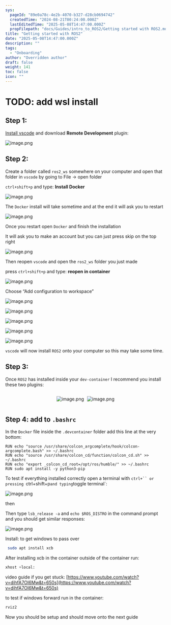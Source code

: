 ```yaml
---
sys:
  pageId: "89e0a78c-4e2b-4070-b327-d28cb0694742"
  createdTime: "2024-08-21T00:24:00.000Z"
  lastEditedTime: "2025-05-08T14:47:00.000Z"
  propFilepath: "docs/Guides/intro_to_ROS2/Getting started with ROS2.md"
title: "Getting started with ROS2"
date: "2025-05-08T14:47:00.000Z"
description: ""
tags:
  - "Onboarding"
author: "Overridden author"
draft: false
weight: 141
toc: false
icon: ""
---
```


# TODO: add wsl install

## Step 1:

[Install vscode](https://code.visualstudio.com/download) and download **Remote Development** plugin:

![image.png](https://prod-files-secure.s3.us-west-2.amazonaws.com/d518164a-d88e-44d1-a4ee-3adb3bd8bce0/efb52993-1881-4a40-b95e-6f020334f022/image.png?X-Amz-Algorithm=AWS4-HMAC-SHA256&X-Amz-Content-Sha256=UNSIGNED-PAYLOAD&X-Amz-Credential=ASIAZI2LB466W3J3KKAI%2F20250509%2Fus-west-2%2Fs3%2Faws4_request&X-Amz-Date=20250509T220805Z&X-Amz-Expires=3600&X-Amz-Security-Token=IQoJb3JpZ2luX2VjEOz%2F%2F%2F%2F%2F%2F%2F%2F%2F%2FwEaCXVzLXdlc3QtMiJHMEUCIQDr9cJbeL7odnYqzDIlWD56v6cpYzItj46%2Fmc0SPo9EmgIgborNZcS%2FH0dPbSKz15DmD8j7dlyT13ovyWIcvT9f%2FYwqiAQIlf%2F%2F%2F%2F%2F%2F%2F%2F%2F%2FARAAGgw2Mzc0MjMxODM4MDUiDBC4zQ0TdxSyeRef9SrcA%2FqdqWWHpXgdvdkUJ0yh5jZMYeu%2FSF175qqydCmtrXu0UAUdWbaeF2e1QEY%2Bc8rcsTTKWRobZ%2FaDU5SS%2Fmcg1WDnAXGU6G3PaPzg0IT%2F8x1bds8Otup0Iy3vwhUQn4ViLGAxVgU7MMkv87GRKyT117kf%2BDjUOTq%2Bvjd6DjvramrW%2BcRjWBqkpcQTMYYWHYxydspRWktuYRA4qTRlyKjQY8BKpclSffFP%2BWEFfV4i6zlo5Oo76BdKxUJrdeWwu62dahK%2BWPi74CQbKytk6qtxZBT83vssjb5V2mIMPW6FFCGi6BQNQ5blQB3tok4caYldu680Bl0%2Ftrmku856kvhePTEJV8Fu5SUuMl3E6NjNQXpm19RRO6beDINyQrAwlViawVXppiaFxwblK8Qh7w2hYee6o3A4XjcehGJuTqHOqgvqaFm7Rq5UlHvqRmcg%2F4P6rgOuYKhwNZ1I6r52rLbtsNTuJZGO7BRDse6HN4Tgmu%2BW7mxg9vW%2BjFuqLjKvGZJht%2Fc7NbzEBI6IjQAvklYH%2FFKo7aD%2FxYpVHt%2FC0tAC30Kv4xe5%2BvRbJBqUluoqbl3SrtBSX9itbPxxrtjIrgGHP%2BM%2FDuFNVQDGg7%2Fu73ezaUcoBjQ%2BTb40ngp9JH9nMPvE%2BcAGOqUBwGY2toXHdDZmJp8MrXpHoIw1oh7XQmKr4Gu9yiLa8oKXBHHVpVl%2BJH0lPqehOXUR1Um0O%2BjPWd3ACuWcXNZuVOjlzff%2B%2BSvj1S2lV%2FsVBn1%2BlM7TjjuYg8GWINFEsuJST33boPnjc404k49s3SIQM1HPW%2FAzrqjgt7FuR%2BJoDMLV4BxugufnD4WjpXmDjcZJDvNlALX1PL5%2Bk2Nw%2FPG6KcPH9KVG&X-Amz-Signature=893187d777fb5f77a226d2019f0b83165f22ada5f4d7ae7a6e44ba08ab6db572&X-Amz-SignedHeaders=host&x-id=GetObject)

## Step 2:

Create a folder called `ros2_ws` somewhere on your computer and open that folder in `vscode` by going to File → open folder 

`ctrl+shift+p` and type: **Install Docker**

![image.png](https://prod-files-secure.s3.us-west-2.amazonaws.com/d518164a-d88e-44d1-a4ee-3adb3bd8bce0/2269dc0e-1cd5-47ff-bceb-c04ad9b2eab0/image.png?X-Amz-Algorithm=AWS4-HMAC-SHA256&X-Amz-Content-Sha256=UNSIGNED-PAYLOAD&X-Amz-Credential=ASIAZI2LB466W3J3KKAI%2F20250509%2Fus-west-2%2Fs3%2Faws4_request&X-Amz-Date=20250509T220805Z&X-Amz-Expires=3600&X-Amz-Security-Token=IQoJb3JpZ2luX2VjEOz%2F%2F%2F%2F%2F%2F%2F%2F%2F%2FwEaCXVzLXdlc3QtMiJHMEUCIQDr9cJbeL7odnYqzDIlWD56v6cpYzItj46%2Fmc0SPo9EmgIgborNZcS%2FH0dPbSKz15DmD8j7dlyT13ovyWIcvT9f%2FYwqiAQIlf%2F%2F%2F%2F%2F%2F%2F%2F%2F%2FARAAGgw2Mzc0MjMxODM4MDUiDBC4zQ0TdxSyeRef9SrcA%2FqdqWWHpXgdvdkUJ0yh5jZMYeu%2FSF175qqydCmtrXu0UAUdWbaeF2e1QEY%2Bc8rcsTTKWRobZ%2FaDU5SS%2Fmcg1WDnAXGU6G3PaPzg0IT%2F8x1bds8Otup0Iy3vwhUQn4ViLGAxVgU7MMkv87GRKyT117kf%2BDjUOTq%2Bvjd6DjvramrW%2BcRjWBqkpcQTMYYWHYxydspRWktuYRA4qTRlyKjQY8BKpclSffFP%2BWEFfV4i6zlo5Oo76BdKxUJrdeWwu62dahK%2BWPi74CQbKytk6qtxZBT83vssjb5V2mIMPW6FFCGi6BQNQ5blQB3tok4caYldu680Bl0%2Ftrmku856kvhePTEJV8Fu5SUuMl3E6NjNQXpm19RRO6beDINyQrAwlViawVXppiaFxwblK8Qh7w2hYee6o3A4XjcehGJuTqHOqgvqaFm7Rq5UlHvqRmcg%2F4P6rgOuYKhwNZ1I6r52rLbtsNTuJZGO7BRDse6HN4Tgmu%2BW7mxg9vW%2BjFuqLjKvGZJht%2Fc7NbzEBI6IjQAvklYH%2FFKo7aD%2FxYpVHt%2FC0tAC30Kv4xe5%2BvRbJBqUluoqbl3SrtBSX9itbPxxrtjIrgGHP%2BM%2FDuFNVQDGg7%2Fu73ezaUcoBjQ%2BTb40ngp9JH9nMPvE%2BcAGOqUBwGY2toXHdDZmJp8MrXpHoIw1oh7XQmKr4Gu9yiLa8oKXBHHVpVl%2BJH0lPqehOXUR1Um0O%2BjPWd3ACuWcXNZuVOjlzff%2B%2BSvj1S2lV%2FsVBn1%2BlM7TjjuYg8GWINFEsuJST33boPnjc404k49s3SIQM1HPW%2FAzrqjgt7FuR%2BJoDMLV4BxugufnD4WjpXmDjcZJDvNlALX1PL5%2Bk2Nw%2FPG6KcPH9KVG&X-Amz-Signature=2d4741e90047c1169fceef1656dcbd79d001b4eb4728e42f599c8e4fff37619a&X-Amz-SignedHeaders=host&x-id=GetObject)

The `Docker` install will take sometime and at the end it will ask you to restart

![image.png](https://prod-files-secure.s3.us-west-2.amazonaws.com/d518164a-d88e-44d1-a4ee-3adb3bd8bce0/ed233f78-be33-4b1f-b89c-9c346c0e961e/image.png?X-Amz-Algorithm=AWS4-HMAC-SHA256&X-Amz-Content-Sha256=UNSIGNED-PAYLOAD&X-Amz-Credential=ASIAZI2LB466W3J3KKAI%2F20250509%2Fus-west-2%2Fs3%2Faws4_request&X-Amz-Date=20250509T220805Z&X-Amz-Expires=3600&X-Amz-Security-Token=IQoJb3JpZ2luX2VjEOz%2F%2F%2F%2F%2F%2F%2F%2F%2F%2FwEaCXVzLXdlc3QtMiJHMEUCIQDr9cJbeL7odnYqzDIlWD56v6cpYzItj46%2Fmc0SPo9EmgIgborNZcS%2FH0dPbSKz15DmD8j7dlyT13ovyWIcvT9f%2FYwqiAQIlf%2F%2F%2F%2F%2F%2F%2F%2F%2F%2FARAAGgw2Mzc0MjMxODM4MDUiDBC4zQ0TdxSyeRef9SrcA%2FqdqWWHpXgdvdkUJ0yh5jZMYeu%2FSF175qqydCmtrXu0UAUdWbaeF2e1QEY%2Bc8rcsTTKWRobZ%2FaDU5SS%2Fmcg1WDnAXGU6G3PaPzg0IT%2F8x1bds8Otup0Iy3vwhUQn4ViLGAxVgU7MMkv87GRKyT117kf%2BDjUOTq%2Bvjd6DjvramrW%2BcRjWBqkpcQTMYYWHYxydspRWktuYRA4qTRlyKjQY8BKpclSffFP%2BWEFfV4i6zlo5Oo76BdKxUJrdeWwu62dahK%2BWPi74CQbKytk6qtxZBT83vssjb5V2mIMPW6FFCGi6BQNQ5blQB3tok4caYldu680Bl0%2Ftrmku856kvhePTEJV8Fu5SUuMl3E6NjNQXpm19RRO6beDINyQrAwlViawVXppiaFxwblK8Qh7w2hYee6o3A4XjcehGJuTqHOqgvqaFm7Rq5UlHvqRmcg%2F4P6rgOuYKhwNZ1I6r52rLbtsNTuJZGO7BRDse6HN4Tgmu%2BW7mxg9vW%2BjFuqLjKvGZJht%2Fc7NbzEBI6IjQAvklYH%2FFKo7aD%2FxYpVHt%2FC0tAC30Kv4xe5%2BvRbJBqUluoqbl3SrtBSX9itbPxxrtjIrgGHP%2BM%2FDuFNVQDGg7%2Fu73ezaUcoBjQ%2BTb40ngp9JH9nMPvE%2BcAGOqUBwGY2toXHdDZmJp8MrXpHoIw1oh7XQmKr4Gu9yiLa8oKXBHHVpVl%2BJH0lPqehOXUR1Um0O%2BjPWd3ACuWcXNZuVOjlzff%2B%2BSvj1S2lV%2FsVBn1%2BlM7TjjuYg8GWINFEsuJST33boPnjc404k49s3SIQM1HPW%2FAzrqjgt7FuR%2BJoDMLV4BxugufnD4WjpXmDjcZJDvNlALX1PL5%2Bk2Nw%2FPG6KcPH9KVG&X-Amz-Signature=aaa78de1a353746502253e6a07cd8137cb7588ff41c01eec3373ece97db35ba9&X-Amz-SignedHeaders=host&x-id=GetObject)

Once you restart open `Docker` and finish the installation

It will ask you to make an account but you can just press skip on the top right

![image.png](https://prod-files-secure.s3.us-west-2.amazonaws.com/d518164a-d88e-44d1-a4ee-3adb3bd8bce0/21010ad9-1659-4fd9-9f59-9932a09b2a3d/image.png?X-Amz-Algorithm=AWS4-HMAC-SHA256&X-Amz-Content-Sha256=UNSIGNED-PAYLOAD&X-Amz-Credential=ASIAZI2LB466W3J3KKAI%2F20250509%2Fus-west-2%2Fs3%2Faws4_request&X-Amz-Date=20250509T220805Z&X-Amz-Expires=3600&X-Amz-Security-Token=IQoJb3JpZ2luX2VjEOz%2F%2F%2F%2F%2F%2F%2F%2F%2F%2FwEaCXVzLXdlc3QtMiJHMEUCIQDr9cJbeL7odnYqzDIlWD56v6cpYzItj46%2Fmc0SPo9EmgIgborNZcS%2FH0dPbSKz15DmD8j7dlyT13ovyWIcvT9f%2FYwqiAQIlf%2F%2F%2F%2F%2F%2F%2F%2F%2F%2FARAAGgw2Mzc0MjMxODM4MDUiDBC4zQ0TdxSyeRef9SrcA%2FqdqWWHpXgdvdkUJ0yh5jZMYeu%2FSF175qqydCmtrXu0UAUdWbaeF2e1QEY%2Bc8rcsTTKWRobZ%2FaDU5SS%2Fmcg1WDnAXGU6G3PaPzg0IT%2F8x1bds8Otup0Iy3vwhUQn4ViLGAxVgU7MMkv87GRKyT117kf%2BDjUOTq%2Bvjd6DjvramrW%2BcRjWBqkpcQTMYYWHYxydspRWktuYRA4qTRlyKjQY8BKpclSffFP%2BWEFfV4i6zlo5Oo76BdKxUJrdeWwu62dahK%2BWPi74CQbKytk6qtxZBT83vssjb5V2mIMPW6FFCGi6BQNQ5blQB3tok4caYldu680Bl0%2Ftrmku856kvhePTEJV8Fu5SUuMl3E6NjNQXpm19RRO6beDINyQrAwlViawVXppiaFxwblK8Qh7w2hYee6o3A4XjcehGJuTqHOqgvqaFm7Rq5UlHvqRmcg%2F4P6rgOuYKhwNZ1I6r52rLbtsNTuJZGO7BRDse6HN4Tgmu%2BW7mxg9vW%2BjFuqLjKvGZJht%2Fc7NbzEBI6IjQAvklYH%2FFKo7aD%2FxYpVHt%2FC0tAC30Kv4xe5%2BvRbJBqUluoqbl3SrtBSX9itbPxxrtjIrgGHP%2BM%2FDuFNVQDGg7%2Fu73ezaUcoBjQ%2BTb40ngp9JH9nMPvE%2BcAGOqUBwGY2toXHdDZmJp8MrXpHoIw1oh7XQmKr4Gu9yiLa8oKXBHHVpVl%2BJH0lPqehOXUR1Um0O%2BjPWd3ACuWcXNZuVOjlzff%2B%2BSvj1S2lV%2FsVBn1%2BlM7TjjuYg8GWINFEsuJST33boPnjc404k49s3SIQM1HPW%2FAzrqjgt7FuR%2BJoDMLV4BxugufnD4WjpXmDjcZJDvNlALX1PL5%2Bk2Nw%2FPG6KcPH9KVG&X-Amz-Signature=cc95f407aefca3e68fc5b7fcb4f645d02a2e567efde9c98a001dbeae42d0533a&X-Amz-SignedHeaders=host&x-id=GetObject)

Then reopen `vscode` and open the `ros2_ws` folder you just made

press `ctrl+shift+p` and type: **reopen in container**

![image.png](https://prod-files-secure.s3.us-west-2.amazonaws.com/d518164a-d88e-44d1-a4ee-3adb3bd8bce0/4e93b8c2-41ad-488c-8095-c74205196118/image.png?X-Amz-Algorithm=AWS4-HMAC-SHA256&X-Amz-Content-Sha256=UNSIGNED-PAYLOAD&X-Amz-Credential=ASIAZI2LB466W3J3KKAI%2F20250509%2Fus-west-2%2Fs3%2Faws4_request&X-Amz-Date=20250509T220805Z&X-Amz-Expires=3600&X-Amz-Security-Token=IQoJb3JpZ2luX2VjEOz%2F%2F%2F%2F%2F%2F%2F%2F%2F%2FwEaCXVzLXdlc3QtMiJHMEUCIQDr9cJbeL7odnYqzDIlWD56v6cpYzItj46%2Fmc0SPo9EmgIgborNZcS%2FH0dPbSKz15DmD8j7dlyT13ovyWIcvT9f%2FYwqiAQIlf%2F%2F%2F%2F%2F%2F%2F%2F%2F%2FARAAGgw2Mzc0MjMxODM4MDUiDBC4zQ0TdxSyeRef9SrcA%2FqdqWWHpXgdvdkUJ0yh5jZMYeu%2FSF175qqydCmtrXu0UAUdWbaeF2e1QEY%2Bc8rcsTTKWRobZ%2FaDU5SS%2Fmcg1WDnAXGU6G3PaPzg0IT%2F8x1bds8Otup0Iy3vwhUQn4ViLGAxVgU7MMkv87GRKyT117kf%2BDjUOTq%2Bvjd6DjvramrW%2BcRjWBqkpcQTMYYWHYxydspRWktuYRA4qTRlyKjQY8BKpclSffFP%2BWEFfV4i6zlo5Oo76BdKxUJrdeWwu62dahK%2BWPi74CQbKytk6qtxZBT83vssjb5V2mIMPW6FFCGi6BQNQ5blQB3tok4caYldu680Bl0%2Ftrmku856kvhePTEJV8Fu5SUuMl3E6NjNQXpm19RRO6beDINyQrAwlViawVXppiaFxwblK8Qh7w2hYee6o3A4XjcehGJuTqHOqgvqaFm7Rq5UlHvqRmcg%2F4P6rgOuYKhwNZ1I6r52rLbtsNTuJZGO7BRDse6HN4Tgmu%2BW7mxg9vW%2BjFuqLjKvGZJht%2Fc7NbzEBI6IjQAvklYH%2FFKo7aD%2FxYpVHt%2FC0tAC30Kv4xe5%2BvRbJBqUluoqbl3SrtBSX9itbPxxrtjIrgGHP%2BM%2FDuFNVQDGg7%2Fu73ezaUcoBjQ%2BTb40ngp9JH9nMPvE%2BcAGOqUBwGY2toXHdDZmJp8MrXpHoIw1oh7XQmKr4Gu9yiLa8oKXBHHVpVl%2BJH0lPqehOXUR1Um0O%2BjPWd3ACuWcXNZuVOjlzff%2B%2BSvj1S2lV%2FsVBn1%2BlM7TjjuYg8GWINFEsuJST33boPnjc404k49s3SIQM1HPW%2FAzrqjgt7FuR%2BJoDMLV4BxugufnD4WjpXmDjcZJDvNlALX1PL5%2Bk2Nw%2FPG6KcPH9KVG&X-Amz-Signature=9a0f67322a95c38aa218742321cff9c3e06dd0730e93b7810c1132f87dead61d&X-Amz-SignedHeaders=host&x-id=GetObject)

Choose “Add configuration to workspace”

![image.png](https://prod-files-secure.s3.us-west-2.amazonaws.com/d518164a-d88e-44d1-a4ee-3adb3bd8bce0/9560b282-5060-4989-ba37-97e7b2c22476/image.png?X-Amz-Algorithm=AWS4-HMAC-SHA256&X-Amz-Content-Sha256=UNSIGNED-PAYLOAD&X-Amz-Credential=ASIAZI2LB466W3J3KKAI%2F20250509%2Fus-west-2%2Fs3%2Faws4_request&X-Amz-Date=20250509T220805Z&X-Amz-Expires=3600&X-Amz-Security-Token=IQoJb3JpZ2luX2VjEOz%2F%2F%2F%2F%2F%2F%2F%2F%2F%2FwEaCXVzLXdlc3QtMiJHMEUCIQDr9cJbeL7odnYqzDIlWD56v6cpYzItj46%2Fmc0SPo9EmgIgborNZcS%2FH0dPbSKz15DmD8j7dlyT13ovyWIcvT9f%2FYwqiAQIlf%2F%2F%2F%2F%2F%2F%2F%2F%2F%2FARAAGgw2Mzc0MjMxODM4MDUiDBC4zQ0TdxSyeRef9SrcA%2FqdqWWHpXgdvdkUJ0yh5jZMYeu%2FSF175qqydCmtrXu0UAUdWbaeF2e1QEY%2Bc8rcsTTKWRobZ%2FaDU5SS%2Fmcg1WDnAXGU6G3PaPzg0IT%2F8x1bds8Otup0Iy3vwhUQn4ViLGAxVgU7MMkv87GRKyT117kf%2BDjUOTq%2Bvjd6DjvramrW%2BcRjWBqkpcQTMYYWHYxydspRWktuYRA4qTRlyKjQY8BKpclSffFP%2BWEFfV4i6zlo5Oo76BdKxUJrdeWwu62dahK%2BWPi74CQbKytk6qtxZBT83vssjb5V2mIMPW6FFCGi6BQNQ5blQB3tok4caYldu680Bl0%2Ftrmku856kvhePTEJV8Fu5SUuMl3E6NjNQXpm19RRO6beDINyQrAwlViawVXppiaFxwblK8Qh7w2hYee6o3A4XjcehGJuTqHOqgvqaFm7Rq5UlHvqRmcg%2F4P6rgOuYKhwNZ1I6r52rLbtsNTuJZGO7BRDse6HN4Tgmu%2BW7mxg9vW%2BjFuqLjKvGZJht%2Fc7NbzEBI6IjQAvklYH%2FFKo7aD%2FxYpVHt%2FC0tAC30Kv4xe5%2BvRbJBqUluoqbl3SrtBSX9itbPxxrtjIrgGHP%2BM%2FDuFNVQDGg7%2Fu73ezaUcoBjQ%2BTb40ngp9JH9nMPvE%2BcAGOqUBwGY2toXHdDZmJp8MrXpHoIw1oh7XQmKr4Gu9yiLa8oKXBHHVpVl%2BJH0lPqehOXUR1Um0O%2BjPWd3ACuWcXNZuVOjlzff%2B%2BSvj1S2lV%2FsVBn1%2BlM7TjjuYg8GWINFEsuJST33boPnjc404k49s3SIQM1HPW%2FAzrqjgt7FuR%2BJoDMLV4BxugufnD4WjpXmDjcZJDvNlALX1PL5%2Bk2Nw%2FPG6KcPH9KVG&X-Amz-Signature=98ebe679ae44c24e4a6d4ca41ae7c65b8bf29ccf2646cec3b0a6bae6f78dc018&X-Amz-SignedHeaders=host&x-id=GetObject)

![image.png](https://prod-files-secure.s3.us-west-2.amazonaws.com/d518164a-d88e-44d1-a4ee-3adb3bd8bce0/2ee63f81-886b-48e8-a553-dc6e5eac99e4/image.png?X-Amz-Algorithm=AWS4-HMAC-SHA256&X-Amz-Content-Sha256=UNSIGNED-PAYLOAD&X-Amz-Credential=ASIAZI2LB466W3J3KKAI%2F20250509%2Fus-west-2%2Fs3%2Faws4_request&X-Amz-Date=20250509T220805Z&X-Amz-Expires=3600&X-Amz-Security-Token=IQoJb3JpZ2luX2VjEOz%2F%2F%2F%2F%2F%2F%2F%2F%2F%2FwEaCXVzLXdlc3QtMiJHMEUCIQDr9cJbeL7odnYqzDIlWD56v6cpYzItj46%2Fmc0SPo9EmgIgborNZcS%2FH0dPbSKz15DmD8j7dlyT13ovyWIcvT9f%2FYwqiAQIlf%2F%2F%2F%2F%2F%2F%2F%2F%2F%2FARAAGgw2Mzc0MjMxODM4MDUiDBC4zQ0TdxSyeRef9SrcA%2FqdqWWHpXgdvdkUJ0yh5jZMYeu%2FSF175qqydCmtrXu0UAUdWbaeF2e1QEY%2Bc8rcsTTKWRobZ%2FaDU5SS%2Fmcg1WDnAXGU6G3PaPzg0IT%2F8x1bds8Otup0Iy3vwhUQn4ViLGAxVgU7MMkv87GRKyT117kf%2BDjUOTq%2Bvjd6DjvramrW%2BcRjWBqkpcQTMYYWHYxydspRWktuYRA4qTRlyKjQY8BKpclSffFP%2BWEFfV4i6zlo5Oo76BdKxUJrdeWwu62dahK%2BWPi74CQbKytk6qtxZBT83vssjb5V2mIMPW6FFCGi6BQNQ5blQB3tok4caYldu680Bl0%2Ftrmku856kvhePTEJV8Fu5SUuMl3E6NjNQXpm19RRO6beDINyQrAwlViawVXppiaFxwblK8Qh7w2hYee6o3A4XjcehGJuTqHOqgvqaFm7Rq5UlHvqRmcg%2F4P6rgOuYKhwNZ1I6r52rLbtsNTuJZGO7BRDse6HN4Tgmu%2BW7mxg9vW%2BjFuqLjKvGZJht%2Fc7NbzEBI6IjQAvklYH%2FFKo7aD%2FxYpVHt%2FC0tAC30Kv4xe5%2BvRbJBqUluoqbl3SrtBSX9itbPxxrtjIrgGHP%2BM%2FDuFNVQDGg7%2Fu73ezaUcoBjQ%2BTb40ngp9JH9nMPvE%2BcAGOqUBwGY2toXHdDZmJp8MrXpHoIw1oh7XQmKr4Gu9yiLa8oKXBHHVpVl%2BJH0lPqehOXUR1Um0O%2BjPWd3ACuWcXNZuVOjlzff%2B%2BSvj1S2lV%2FsVBn1%2BlM7TjjuYg8GWINFEsuJST33boPnjc404k49s3SIQM1HPW%2FAzrqjgt7FuR%2BJoDMLV4BxugufnD4WjpXmDjcZJDvNlALX1PL5%2Bk2Nw%2FPG6KcPH9KVG&X-Amz-Signature=c6568ec6ca8d4c31a2d1948f33411f793113e2ae2a9836ee3bdb46bc33f11ec5&X-Amz-SignedHeaders=host&x-id=GetObject)

![image.png](https://prod-files-secure.s3.us-west-2.amazonaws.com/d518164a-d88e-44d1-a4ee-3adb3bd8bce0/ae1580b2-b048-407e-aed9-b584224a7a04/image.png?X-Amz-Algorithm=AWS4-HMAC-SHA256&X-Amz-Content-Sha256=UNSIGNED-PAYLOAD&X-Amz-Credential=ASIAZI2LB466W3J3KKAI%2F20250509%2Fus-west-2%2Fs3%2Faws4_request&X-Amz-Date=20250509T220805Z&X-Amz-Expires=3600&X-Amz-Security-Token=IQoJb3JpZ2luX2VjEOz%2F%2F%2F%2F%2F%2F%2F%2F%2F%2FwEaCXVzLXdlc3QtMiJHMEUCIQDr9cJbeL7odnYqzDIlWD56v6cpYzItj46%2Fmc0SPo9EmgIgborNZcS%2FH0dPbSKz15DmD8j7dlyT13ovyWIcvT9f%2FYwqiAQIlf%2F%2F%2F%2F%2F%2F%2F%2F%2F%2FARAAGgw2Mzc0MjMxODM4MDUiDBC4zQ0TdxSyeRef9SrcA%2FqdqWWHpXgdvdkUJ0yh5jZMYeu%2FSF175qqydCmtrXu0UAUdWbaeF2e1QEY%2Bc8rcsTTKWRobZ%2FaDU5SS%2Fmcg1WDnAXGU6G3PaPzg0IT%2F8x1bds8Otup0Iy3vwhUQn4ViLGAxVgU7MMkv87GRKyT117kf%2BDjUOTq%2Bvjd6DjvramrW%2BcRjWBqkpcQTMYYWHYxydspRWktuYRA4qTRlyKjQY8BKpclSffFP%2BWEFfV4i6zlo5Oo76BdKxUJrdeWwu62dahK%2BWPi74CQbKytk6qtxZBT83vssjb5V2mIMPW6FFCGi6BQNQ5blQB3tok4caYldu680Bl0%2Ftrmku856kvhePTEJV8Fu5SUuMl3E6NjNQXpm19RRO6beDINyQrAwlViawVXppiaFxwblK8Qh7w2hYee6o3A4XjcehGJuTqHOqgvqaFm7Rq5UlHvqRmcg%2F4P6rgOuYKhwNZ1I6r52rLbtsNTuJZGO7BRDse6HN4Tgmu%2BW7mxg9vW%2BjFuqLjKvGZJht%2Fc7NbzEBI6IjQAvklYH%2FFKo7aD%2FxYpVHt%2FC0tAC30Kv4xe5%2BvRbJBqUluoqbl3SrtBSX9itbPxxrtjIrgGHP%2BM%2FDuFNVQDGg7%2Fu73ezaUcoBjQ%2BTb40ngp9JH9nMPvE%2BcAGOqUBwGY2toXHdDZmJp8MrXpHoIw1oh7XQmKr4Gu9yiLa8oKXBHHVpVl%2BJH0lPqehOXUR1Um0O%2BjPWd3ACuWcXNZuVOjlzff%2B%2BSvj1S2lV%2FsVBn1%2BlM7TjjuYg8GWINFEsuJST33boPnjc404k49s3SIQM1HPW%2FAzrqjgt7FuR%2BJoDMLV4BxugufnD4WjpXmDjcZJDvNlALX1PL5%2Bk2Nw%2FPG6KcPH9KVG&X-Amz-Signature=7a919b0e32c580595afbd90343eba04f803062cca3e74b725cce0aa9be89aa46&X-Amz-SignedHeaders=host&x-id=GetObject)

![image.png](https://prod-files-secure.s3.us-west-2.amazonaws.com/d518164a-d88e-44d1-a4ee-3adb3bd8bce0/53255b28-f75e-430f-b9e3-c0ac8577e42b/image.png?X-Amz-Algorithm=AWS4-HMAC-SHA256&X-Amz-Content-Sha256=UNSIGNED-PAYLOAD&X-Amz-Credential=ASIAZI2LB466W3J3KKAI%2F20250509%2Fus-west-2%2Fs3%2Faws4_request&X-Amz-Date=20250509T220805Z&X-Amz-Expires=3600&X-Amz-Security-Token=IQoJb3JpZ2luX2VjEOz%2F%2F%2F%2F%2F%2F%2F%2F%2F%2FwEaCXVzLXdlc3QtMiJHMEUCIQDr9cJbeL7odnYqzDIlWD56v6cpYzItj46%2Fmc0SPo9EmgIgborNZcS%2FH0dPbSKz15DmD8j7dlyT13ovyWIcvT9f%2FYwqiAQIlf%2F%2F%2F%2F%2F%2F%2F%2F%2F%2FARAAGgw2Mzc0MjMxODM4MDUiDBC4zQ0TdxSyeRef9SrcA%2FqdqWWHpXgdvdkUJ0yh5jZMYeu%2FSF175qqydCmtrXu0UAUdWbaeF2e1QEY%2Bc8rcsTTKWRobZ%2FaDU5SS%2Fmcg1WDnAXGU6G3PaPzg0IT%2F8x1bds8Otup0Iy3vwhUQn4ViLGAxVgU7MMkv87GRKyT117kf%2BDjUOTq%2Bvjd6DjvramrW%2BcRjWBqkpcQTMYYWHYxydspRWktuYRA4qTRlyKjQY8BKpclSffFP%2BWEFfV4i6zlo5Oo76BdKxUJrdeWwu62dahK%2BWPi74CQbKytk6qtxZBT83vssjb5V2mIMPW6FFCGi6BQNQ5blQB3tok4caYldu680Bl0%2Ftrmku856kvhePTEJV8Fu5SUuMl3E6NjNQXpm19RRO6beDINyQrAwlViawVXppiaFxwblK8Qh7w2hYee6o3A4XjcehGJuTqHOqgvqaFm7Rq5UlHvqRmcg%2F4P6rgOuYKhwNZ1I6r52rLbtsNTuJZGO7BRDse6HN4Tgmu%2BW7mxg9vW%2BjFuqLjKvGZJht%2Fc7NbzEBI6IjQAvklYH%2FFKo7aD%2FxYpVHt%2FC0tAC30Kv4xe5%2BvRbJBqUluoqbl3SrtBSX9itbPxxrtjIrgGHP%2BM%2FDuFNVQDGg7%2Fu73ezaUcoBjQ%2BTb40ngp9JH9nMPvE%2BcAGOqUBwGY2toXHdDZmJp8MrXpHoIw1oh7XQmKr4Gu9yiLa8oKXBHHVpVl%2BJH0lPqehOXUR1Um0O%2BjPWd3ACuWcXNZuVOjlzff%2B%2BSvj1S2lV%2FsVBn1%2BlM7TjjuYg8GWINFEsuJST33boPnjc404k49s3SIQM1HPW%2FAzrqjgt7FuR%2BJoDMLV4BxugufnD4WjpXmDjcZJDvNlALX1PL5%2Bk2Nw%2FPG6KcPH9KVG&X-Amz-Signature=b9ac9d5c687a5a1ebfc10273bad085fe17d58001fe559b0da5f3a85d09b2bb66&X-Amz-SignedHeaders=host&x-id=GetObject)

![image.png](https://prod-files-secure.s3.us-west-2.amazonaws.com/d518164a-d88e-44d1-a4ee-3adb3bd8bce0/7c562767-5af9-4ffb-97d1-327bcdf4ee00/image.png?X-Amz-Algorithm=AWS4-HMAC-SHA256&X-Amz-Content-Sha256=UNSIGNED-PAYLOAD&X-Amz-Credential=ASIAZI2LB466W3J3KKAI%2F20250509%2Fus-west-2%2Fs3%2Faws4_request&X-Amz-Date=20250509T220805Z&X-Amz-Expires=3600&X-Amz-Security-Token=IQoJb3JpZ2luX2VjEOz%2F%2F%2F%2F%2F%2F%2F%2F%2F%2FwEaCXVzLXdlc3QtMiJHMEUCIQDr9cJbeL7odnYqzDIlWD56v6cpYzItj46%2Fmc0SPo9EmgIgborNZcS%2FH0dPbSKz15DmD8j7dlyT13ovyWIcvT9f%2FYwqiAQIlf%2F%2F%2F%2F%2F%2F%2F%2F%2F%2FARAAGgw2Mzc0MjMxODM4MDUiDBC4zQ0TdxSyeRef9SrcA%2FqdqWWHpXgdvdkUJ0yh5jZMYeu%2FSF175qqydCmtrXu0UAUdWbaeF2e1QEY%2Bc8rcsTTKWRobZ%2FaDU5SS%2Fmcg1WDnAXGU6G3PaPzg0IT%2F8x1bds8Otup0Iy3vwhUQn4ViLGAxVgU7MMkv87GRKyT117kf%2BDjUOTq%2Bvjd6DjvramrW%2BcRjWBqkpcQTMYYWHYxydspRWktuYRA4qTRlyKjQY8BKpclSffFP%2BWEFfV4i6zlo5Oo76BdKxUJrdeWwu62dahK%2BWPi74CQbKytk6qtxZBT83vssjb5V2mIMPW6FFCGi6BQNQ5blQB3tok4caYldu680Bl0%2Ftrmku856kvhePTEJV8Fu5SUuMl3E6NjNQXpm19RRO6beDINyQrAwlViawVXppiaFxwblK8Qh7w2hYee6o3A4XjcehGJuTqHOqgvqaFm7Rq5UlHvqRmcg%2F4P6rgOuYKhwNZ1I6r52rLbtsNTuJZGO7BRDse6HN4Tgmu%2BW7mxg9vW%2BjFuqLjKvGZJht%2Fc7NbzEBI6IjQAvklYH%2FFKo7aD%2FxYpVHt%2FC0tAC30Kv4xe5%2BvRbJBqUluoqbl3SrtBSX9itbPxxrtjIrgGHP%2BM%2FDuFNVQDGg7%2Fu73ezaUcoBjQ%2BTb40ngp9JH9nMPvE%2BcAGOqUBwGY2toXHdDZmJp8MrXpHoIw1oh7XQmKr4Gu9yiLa8oKXBHHVpVl%2BJH0lPqehOXUR1Um0O%2BjPWd3ACuWcXNZuVOjlzff%2B%2BSvj1S2lV%2FsVBn1%2BlM7TjjuYg8GWINFEsuJST33boPnjc404k49s3SIQM1HPW%2FAzrqjgt7FuR%2BJoDMLV4BxugufnD4WjpXmDjcZJDvNlALX1PL5%2Bk2Nw%2FPG6KcPH9KVG&X-Amz-Signature=dc09596998903b5d07e2dadbece925db041e618ec572f6047b1ca9d0083cb577&X-Amz-SignedHeaders=host&x-id=GetObject)

`vscode` will now install `ROS2` onto your computer so this may take some time.

## Step 3:

Once `ROS2` has installed inside your `dev-container` I recommend you install these two plugins:

<div style="display: flex;flex-direction: row; column-gap:10px; max-width: 630px;justify-content: center;">
<div>

![image.png](https://prod-files-secure.s3.us-west-2.amazonaws.com/d518164a-d88e-44d1-a4ee-3adb3bd8bce0/3fc3d550-5a54-4ba1-ba6b-faa01cdb7369/image.png?X-Amz-Algorithm=AWS4-HMAC-SHA256&X-Amz-Content-Sha256=UNSIGNED-PAYLOAD&X-Amz-Credential=ASIAZI2LB4662XU2D527%2F20250509%2Fus-west-2%2Fs3%2Faws4_request&X-Amz-Date=20250509T220811Z&X-Amz-Expires=3600&X-Amz-Security-Token=IQoJb3JpZ2luX2VjEOz%2F%2F%2F%2F%2F%2F%2F%2F%2F%2FwEaCXVzLXdlc3QtMiJIMEYCIQDEknxs3nrZVEVnPmUi92q%2FbIa%2F4%2F1O%2B%2B%2FkQuOem0MdfgIhAKzhENwqhW4Fq5UHgpLISXv7WVZKUZeH5mjjI6%2BBxiqmKogECJX%2F%2F%2F%2F%2F%2F%2F%2F%2F%2FwEQABoMNjM3NDIzMTgzODA1Igz8fboSPLf3gFmd3Rkq3AMQfEMVmT6kBiSHvPY%2Fv0D%2FKkA%2FQSEFP32%2FqgA%2FFSD3GYwox%2B1T8zXFlJWZ%2Fl%2BE%2BvTOl9PP0XmNKpKANuNAbBIKmvp92UP7c%2BZoYZX4yBhE7uaBMiIQkYT%2F%2BeFHlcECtDYFXG36xhKvqeGjhqDcxVjjzezjM5ay8jVji8Xf4ZhfYWobmVYEnCfnBusZl8Tq9acly3J9XZS8TZ%2FYvdExSJbq7lli4hE7NEtADDZviM19AiGv2SaEkwj3tli6NpuzK%2BdXCfWy%2BrPh6ty%2FwWsGUtTcV24zMgBC8ylk13DBMnZI5lA21GnEj%2FP%2BL3aic2YVwuWwc3%2BBplJ5q04RLnwrU6SLxeFtOJCLhwswlvxSEp5OGfXKwGGCC1FG1mXMg%2F15SBiimkNAcG21J1ALwvPjOPz5CR5lwje%2FDVMDup1FY8vN%2FU8Saw8L1EPfQeI8gYaPpDLoazM6ZwAdstIf%2FQvqKQrcnXgjkkycNn94nnfwoR0UhLcfj7F%2BGNqesfghyoZPOExpXbIbchCuFNg96ZhrkU1MTr2yWWshmIYbcnedQY4FhAHg2KsDC%2BydoCdiTZmUdBn%2F372DU%2FVFY1KW6DscgsXlSxeRPl8Y70JXkiXcSNITdhfOe1q54PG86o38TjDJxPnABjqkAWpFNwv367Y%2FAy%2FMnAaLmLC8WYZv7oF3l1m%2B32%2FNYT8UrlCaarngssdHJTnmH0T4G8wzgoCBwf5uPYroHLgyTyqkYdmmQrCSwXmstrOfW8Is2%2FqyhU%2FCzyRsbUCIsSis5Yn7U8gFldZgCevMW9iY7XhFoOXXojjzK69NUAEGWAmvEcXLYZlCgOURGx5jNghVF9pUWfmbp8KfJ2DzMdGJIIU4TRZp&X-Amz-Signature=996e3ff53600dc6ccf5917125d0907257477e4e2482153c7d6298c92b092acc0&X-Amz-SignedHeaders=host&x-id=GetObject)

</div>
<div>

![image.png](https://prod-files-secure.s3.us-west-2.amazonaws.com/d518164a-d88e-44d1-a4ee-3adb3bd8bce0/d994cc66-13c2-4093-a5a3-f84cf4601a82/image.png?X-Amz-Algorithm=AWS4-HMAC-SHA256&X-Amz-Content-Sha256=UNSIGNED-PAYLOAD&X-Amz-Credential=ASIAZI2LB4667Y6BMUND%2F20250509%2Fus-west-2%2Fs3%2Faws4_request&X-Amz-Date=20250509T220812Z&X-Amz-Expires=3600&X-Amz-Security-Token=IQoJb3JpZ2luX2VjEOz%2F%2F%2F%2F%2F%2F%2F%2F%2F%2FwEaCXVzLXdlc3QtMiJIMEYCIQDhcVzuZfJObCDKdThvncNV1%2FR5IxpMjWIcURHKyWgyEwIhAMOca%2FPmUl6tB47AdMaxaPD47IoV%2BPm6yGnV5uQmBclyKogECJX%2F%2F%2F%2F%2F%2F%2F%2F%2F%2FwEQABoMNjM3NDIzMTgzODA1Igyp5ZrTvGZY71D0EoQq3APrfqB8BCHJxhKf77aFbIkj9CJhqSLotq%2BgCqX%2FnByYUoEpFZOeLEM50q31Tx%2FtVnKH1yW7AmfDol1%2FILWJlbyiUkbXo5HuJuv2yIm0pwJGvhQMvKSAn0IUwHx321SpAUdNvxkRUCAIwCK3QNi8FVo0wPUGfqtr1oLz5CmFBw7iSLiExMw7Orr7w7cMdx1hiFo8kpCbOTrBkgh%2BXpvz%2B1PoPDB%2B0IzQ9%2FJiyTyBikagla1AagbbqIH57JjDBcwJ4JMt8i%2B6HgkiCEjwoM1PVCO5WiRRfyGbpKc06bzvX4lDj30IwS40nwBV47U1ngab2YK0LHF1SZavpCo7Mom7p71c7Mjw3BJKiEX896Hon%2Bz4E5QRtXal5XmvYC97qjGHEaEZ2ZdP1lr85z%2FMMyStpphCDY8yRZiUao2woAX0AY98Y7UXsz1R3e2JyJPr%2FsyJ7ZFCGDU8GVgnmYWPBQkA7b2Al65R7K1qJGXqShbV1AXLhgIODooU3muT9ohyMAFmYL9QnfSU5zwnVL4s%2BSby4UMIIWMfqzeYRncSZyKS9eFtmetbwFodVnpJ7ux1XH%2BmdDZRGQRIYM7O%2FxpAein6EmHAII2k%2Fcm7%2BRRSiNeMxFpPRx83Pttx6QiZ9LcBDjDSxPnABjqkAezhlVX2AKYZ2eIz41P18VfCTbrqOK%2BRsVug9ocHOPsyD5yPDwuVF9uy6U6x%2B53KfSz1LGBpiDCZkAHNHIzbYvYNx1thMAW0tIIoQ5jOEoqeUp%2F0w0yMZdHP4sQfdLm8qy1eIKcAEUmQ9lO3Ws0SI2OQisT%2Fg3Yl9NenagAU7b92NHK6L%2FMmj4NiLHf5mDufnJyDEZiBkltTg1TTOajLSzUX7ptr&X-Amz-Signature=acccbb88713a222e4a1f05bc8bd92d64ca414327f3f8934f8fec2848fd7a26dd&X-Amz-SignedHeaders=host&x-id=GetObject)

</div>
</div>

## Step 4: add to `.bashrc`

In the `Docker` file inside the `.devcontainer` folder add this line at the very bottom: 

```docker
RUN echo "source /usr/share/colcon_argcomplete/hook/colcon-argcomplete.bash" >> ~/.bashrc
RUN echo "source /usr/share/colcon_cd/function/colcon_cd.sh" >> ~/.bashrc
RUN echo "export _colcon_cd_root=/opt/ros/humble/" >> ~/.bashrc
RUN sudo apt install -y python3-pip 
```

To test if everything installed correctly open a terminal with `ctrl+`` or pressing `ctrl+shift+p` and typing `toggle terminal`:

![image.png](https://prod-files-secure.s3.us-west-2.amazonaws.com/d518164a-d88e-44d1-a4ee-3adb3bd8bce0/6a4943d8-b04e-4c02-9a58-775f3384d1a5/image.png?X-Amz-Algorithm=AWS4-HMAC-SHA256&X-Amz-Content-Sha256=UNSIGNED-PAYLOAD&X-Amz-Credential=ASIAZI2LB466W3J3KKAI%2F20250509%2Fus-west-2%2Fs3%2Faws4_request&X-Amz-Date=20250509T220805Z&X-Amz-Expires=3600&X-Amz-Security-Token=IQoJb3JpZ2luX2VjEOz%2F%2F%2F%2F%2F%2F%2F%2F%2F%2FwEaCXVzLXdlc3QtMiJHMEUCIQDr9cJbeL7odnYqzDIlWD56v6cpYzItj46%2Fmc0SPo9EmgIgborNZcS%2FH0dPbSKz15DmD8j7dlyT13ovyWIcvT9f%2FYwqiAQIlf%2F%2F%2F%2F%2F%2F%2F%2F%2F%2FARAAGgw2Mzc0MjMxODM4MDUiDBC4zQ0TdxSyeRef9SrcA%2FqdqWWHpXgdvdkUJ0yh5jZMYeu%2FSF175qqydCmtrXu0UAUdWbaeF2e1QEY%2Bc8rcsTTKWRobZ%2FaDU5SS%2Fmcg1WDnAXGU6G3PaPzg0IT%2F8x1bds8Otup0Iy3vwhUQn4ViLGAxVgU7MMkv87GRKyT117kf%2BDjUOTq%2Bvjd6DjvramrW%2BcRjWBqkpcQTMYYWHYxydspRWktuYRA4qTRlyKjQY8BKpclSffFP%2BWEFfV4i6zlo5Oo76BdKxUJrdeWwu62dahK%2BWPi74CQbKytk6qtxZBT83vssjb5V2mIMPW6FFCGi6BQNQ5blQB3tok4caYldu680Bl0%2Ftrmku856kvhePTEJV8Fu5SUuMl3E6NjNQXpm19RRO6beDINyQrAwlViawVXppiaFxwblK8Qh7w2hYee6o3A4XjcehGJuTqHOqgvqaFm7Rq5UlHvqRmcg%2F4P6rgOuYKhwNZ1I6r52rLbtsNTuJZGO7BRDse6HN4Tgmu%2BW7mxg9vW%2BjFuqLjKvGZJht%2Fc7NbzEBI6IjQAvklYH%2FFKo7aD%2FxYpVHt%2FC0tAC30Kv4xe5%2BvRbJBqUluoqbl3SrtBSX9itbPxxrtjIrgGHP%2BM%2FDuFNVQDGg7%2Fu73ezaUcoBjQ%2BTb40ngp9JH9nMPvE%2BcAGOqUBwGY2toXHdDZmJp8MrXpHoIw1oh7XQmKr4Gu9yiLa8oKXBHHVpVl%2BJH0lPqehOXUR1Um0O%2BjPWd3ACuWcXNZuVOjlzff%2B%2BSvj1S2lV%2FsVBn1%2BlM7TjjuYg8GWINFEsuJST33boPnjc404k49s3SIQM1HPW%2FAzrqjgt7FuR%2BJoDMLV4BxugufnD4WjpXmDjcZJDvNlALX1PL5%2Bk2Nw%2FPG6KcPH9KVG&X-Amz-Signature=d79b1358b1d8dc7f08c0e996511d14c64cb300da093470dadfbbd823c744c0b4&X-Amz-SignedHeaders=host&x-id=GetObject)

then 

Then type `lsb_release -a` and `echo $ROS_DISTRO` in the command prompt and you should get similar responses:

![image.png](https://prod-files-secure.s3.us-west-2.amazonaws.com/d518164a-d88e-44d1-a4ee-3adb3bd8bce0/3e635dec-a805-4e85-8b9e-d000e5b71a4e/image.png?X-Amz-Algorithm=AWS4-HMAC-SHA256&X-Amz-Content-Sha256=UNSIGNED-PAYLOAD&X-Amz-Credential=ASIAZI2LB466W3J3KKAI%2F20250509%2Fus-west-2%2Fs3%2Faws4_request&X-Amz-Date=20250509T220805Z&X-Amz-Expires=3600&X-Amz-Security-Token=IQoJb3JpZ2luX2VjEOz%2F%2F%2F%2F%2F%2F%2F%2F%2F%2FwEaCXVzLXdlc3QtMiJHMEUCIQDr9cJbeL7odnYqzDIlWD56v6cpYzItj46%2Fmc0SPo9EmgIgborNZcS%2FH0dPbSKz15DmD8j7dlyT13ovyWIcvT9f%2FYwqiAQIlf%2F%2F%2F%2F%2F%2F%2F%2F%2F%2FARAAGgw2Mzc0MjMxODM4MDUiDBC4zQ0TdxSyeRef9SrcA%2FqdqWWHpXgdvdkUJ0yh5jZMYeu%2FSF175qqydCmtrXu0UAUdWbaeF2e1QEY%2Bc8rcsTTKWRobZ%2FaDU5SS%2Fmcg1WDnAXGU6G3PaPzg0IT%2F8x1bds8Otup0Iy3vwhUQn4ViLGAxVgU7MMkv87GRKyT117kf%2BDjUOTq%2Bvjd6DjvramrW%2BcRjWBqkpcQTMYYWHYxydspRWktuYRA4qTRlyKjQY8BKpclSffFP%2BWEFfV4i6zlo5Oo76BdKxUJrdeWwu62dahK%2BWPi74CQbKytk6qtxZBT83vssjb5V2mIMPW6FFCGi6BQNQ5blQB3tok4caYldu680Bl0%2Ftrmku856kvhePTEJV8Fu5SUuMl3E6NjNQXpm19RRO6beDINyQrAwlViawVXppiaFxwblK8Qh7w2hYee6o3A4XjcehGJuTqHOqgvqaFm7Rq5UlHvqRmcg%2F4P6rgOuYKhwNZ1I6r52rLbtsNTuJZGO7BRDse6HN4Tgmu%2BW7mxg9vW%2BjFuqLjKvGZJht%2Fc7NbzEBI6IjQAvklYH%2FFKo7aD%2FxYpVHt%2FC0tAC30Kv4xe5%2BvRbJBqUluoqbl3SrtBSX9itbPxxrtjIrgGHP%2BM%2FDuFNVQDGg7%2Fu73ezaUcoBjQ%2BTb40ngp9JH9nMPvE%2BcAGOqUBwGY2toXHdDZmJp8MrXpHoIw1oh7XQmKr4Gu9yiLa8oKXBHHVpVl%2BJH0lPqehOXUR1Um0O%2BjPWd3ACuWcXNZuVOjlzff%2B%2BSvj1S2lV%2FsVBn1%2BlM7TjjuYg8GWINFEsuJST33boPnjc404k49s3SIQM1HPW%2FAzrqjgt7FuR%2BJoDMLV4BxugufnD4WjpXmDjcZJDvNlALX1PL5%2Bk2Nw%2FPG6KcPH9KVG&X-Amz-Signature=c9c6990bd8583635fea5eded61b7dc73056898b12c990816a9a13dc38e08dbf6&X-Amz-SignedHeaders=host&x-id=GetObject)

Install:  to get windows to pass over

```bash
 sudo apt install xcb
```

After installing xcb in the container outside of the container run:

```python
xhost +local:
```

video guide if you get stuck: [https://www.youtube.com/watch?v=dihfA7Ol6Mw&t=650s](https://www.youtube.com/watch?v=dihfA7Ol6Mw&t=650s)

to test if windows forward run in the container:

```bash
rviz2
```

Now you should be setup and should move onto the next guide 
